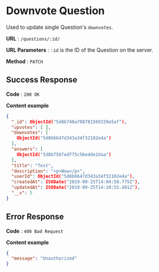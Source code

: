 # Downvote Question

Used to update single Question's `downvotes`.

**URL** : `/questions/:id/`

**URL Parameters** : `:id` is the ID of the Question on the server.

**Method** : `PATCH`



## Success Response

**Code** : `200 OK`

**Content example**

```json
{
  "_id": ObjectId("5d8b740a708781569159e5af"),
  "upvotes": [ ],
  "downvotes": [ 
    ObjectId("5d8b6647d343a34f32102e4a")
  ],
  "answers": [
    ObjectId("5d8b756fed775c56edde2daa")
  ],
  "title": "Test",
  "description": "<p>Wow</p>",
  "userId": ObjectId("5d8b6647d343a34f32102e4a"),
  "createdAt": ISODate("2019-09-25T14:04:58.775Z"),
  "updatedAt": ISODate("2019-09-25T14:10:55.481Z"),
  "__v": 5
}
```



## Error Response

**Code** : `400 Bad Request`

**Content example**

```json
{
  "message": "Unauthorized"
}
```